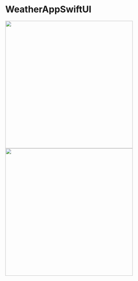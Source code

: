 # WeatherAppSwiftUI

<img src = "https://github.com/pelinustunel/WeatherAppSwiftUI/assets/95417579/5519d4f9-5621-4042-95d4-55e6ad7814ec" width = "400">
<img src = "https://github.com/pelinustunel/WeatherAppSwiftUI/assets/95417579/51f166e0-6a3b-4708-a87b-0a97a3cc7321" width = "400">




